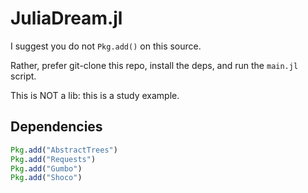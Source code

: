 # JuliaDream.jl

I suggest you do not `Pkg.add()` on this source.

Rather, prefer git-clone this repo, install the deps, and run the `main.jl`
script.

This is NOT a lib: this is a study example.

## Dependencies

```julia
Pkg.add("AbstractTrees")
Pkg.add("Requests")
Pkg.add("Gumbo")
Pkg.add("Shoco")
```
